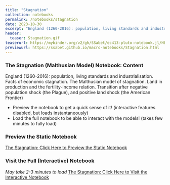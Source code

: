 ```yaml
---
title: "Stagnation"
collection: notebooks
permalink: /notebooks/stagnation
date: 2023-10-30
excerpt: "England (1260-2016): population, living standards and industrialisation. Facts of economic stagnation. The Malthusian model of stagnation. Land in production and the fertility-income relation. Transition after negative population shock (the Plague), and positive land shock (the American Frontier)."
header:
  teaser: Stagnation.gif
teaserurl: https://mybinder.org/v2/gh/SSabet/ec413-pluto-notebook.jl/HEAD?urlpath=pluto/open?path=/home/jovyan/notebooks/EC413_Malthusian.jl
previewurl: https://ssabet.github.io/macro-notebooks/Stagnation.html
---
```

### The Stagnation (Malthusian Model) Notebook: Content
England (1260-2016): population, living standards and industrialisation. Facts of economic stagnation. The Malthusian model of stagnation. Land in production and the fertility-income relation. Transition after negative population shock (the Plague), and positive land shock (the American Frontier)


- Preview the notebook to get a quick sense of it! (interactive features disabled, but loads instantaneously)
- Load the full notebook to be able to interact with the models! (takes few minutes to fully load)

### Preview the Static Notebook
[The Stagnation: Click Here to Preview the Static Notebook](https://ssabet.github.io/macro-notebooks/Stagnation.html)

### Visit the Full (Interactive) Notebook
*May take 2-3 minutes to load*
[The Stagnation: Click Here to Visit the Interactive Notebook](https://mybinder.org/v2/gh/SSabet/ec413-pluto-notebook.jl/HEAD?urlpath=pluto/open?path=/home/jovyan/notebooks/EC413_Malthusian.jl)
